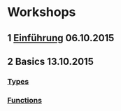 # Workshops

## 1 [Einführung](1-einfuehrung) 06.10.2015

## 2 Basics 13.10.2015

### [Types](2-basics/types/index.html)

### [Functions](2-basics/functions/index.html)
